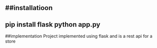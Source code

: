 ##installatioon
------
pip install flask
python app.py
-----
##implementation
Project implemented using flask and is a rest api for a store
